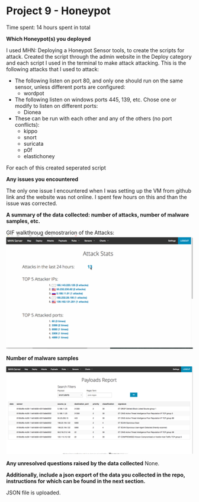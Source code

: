 # Project 9 - Honeypot

Time spent: 14 hours spent in total

  <b>Which Honeypot(s) you deployed</b>
  
  I used MHN: Deploying a Honeypot Sensor tools, to create the scripts for attack. Created the script through the admin website in the Deploy category and each script I used in the terminal to make attack attacking. This is the following attacks that I used to attack:
  * The following listen on port 80, and only one should run on the same sensor, unless different ports are configured:
      - wordpot
  * The following listen on windows ports 445, 139, etc. Chose one or modify to listen on different ports:
      - Dionea
  * These can be run with each other and any of the others (no port conflicts):
      - kippo
      - snort
      - suricata
      - p0f
      - elastichoney
   
  For each of this created seperated script
  
  
  <b>Any issues you encountered</b>
  
  The only one issue I encountered when I was setting up the VM from github link and the website was not online. I spent few hours on this and than the issue was corrected.
  
 <b>A summary of the data collected: number of attacks, number of malware samples, etc.</b>

 GIF walkthroug demostrarion of the Attacks:
  <img src="https://github.com/vkril/CyberSecurity-Project-Honeypot/blob/master/attack-list.gif" width="800">
  
  <b>Number of malware samples</b>
  
  <img src="https://github.com/vkril/CyberSecurity-Project-Honeypot/blob/master/malware%20samples.png" width="800">
  
 <b> Any unresolved questions raised by the data collected</b>
 None.
 
 
 <b>Additionally, include a json export of the data you collected in the repo, instructions for which can be found in the next section.</b>
 
 JSON file is uploaded. 
  
 
  
  
